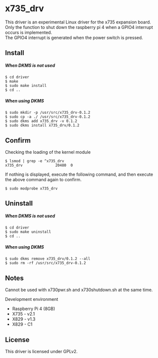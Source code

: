 # x735_drv

This driver is an experimental Linux driver for the x735 expansion board.  
Only the function to shut down the raspberry pi 4 when a GPIO4 interrupt occurs is implemented.  
The GPIO4 interrupt is generated when the power switch is pressed.

## Install

##### When DKMS is not used

```shell
$ cd driver
$ make
$ sudo make install
$ cd ..
```

##### When using DKMS

```shell
$ sudo mkdir -p /usr/src/x735_drv-0.1.2
$ sudo cp -a ./ /usr/src/x735_drv-0.1.2
$ sudo dkms add x735_drv -v 0.1.2
$ sudo dkms install x735_drv/0.1.2
```

## Confirm

Checking the loading of the kernel module

```
$ lsmod | grep -e ^x735_drv
x735_drv               20480  0
```

If nothing is displayed, execute the following command, and then execute the above command again to confirm.

```shell
$ sudo modprobe x735_drv
```

## Uninstall

##### When DKMS is not used

```shell
$ cd driver
$ sudo make uninstall
$ cd ..
```

##### When using DKMS

```shell
$ sudo dkms remove x735_drv/0.1.2 --all
$ sudo rm -rf /usr/src/x735_drv-0.1.2
```

## Notes

Cannot be used with x730pwr.sh and x730shutdown.sh at the same time.

Development environment
- Raspberry Pi 4 (8GB)
- X735 - v2.1
- X829 - v1.3
- X829 - C1

## License

This driver is licensed under GPLv2.

